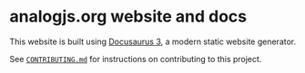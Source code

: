 # analogjs.org website and docs

This website is built using [Docusaurus 3](https://docusaurus.io/), a modern static website generator.

See [`CONTRIBUTING.md`](../../CONTRIBUTING.md) for instructions on contributing to this project.
